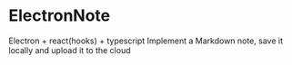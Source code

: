 # ElectronNote
Electron + react(hooks) + typescript Implement a Markdown note, save it locally and upload it to the cloud
